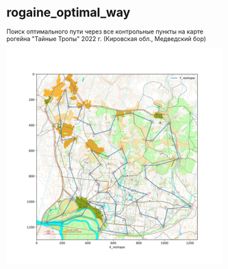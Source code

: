 # rogaine_optimal_way
Поиск оптимального пути через все контрольные пункты на карте рогейна "Тайные Тропы" 2022 г. (Кировская обл., Медведский бор)
<div id="header" align="center">
  <img src="img\rogaine_optimal_way.jpg" width="1000"/>
</div>
